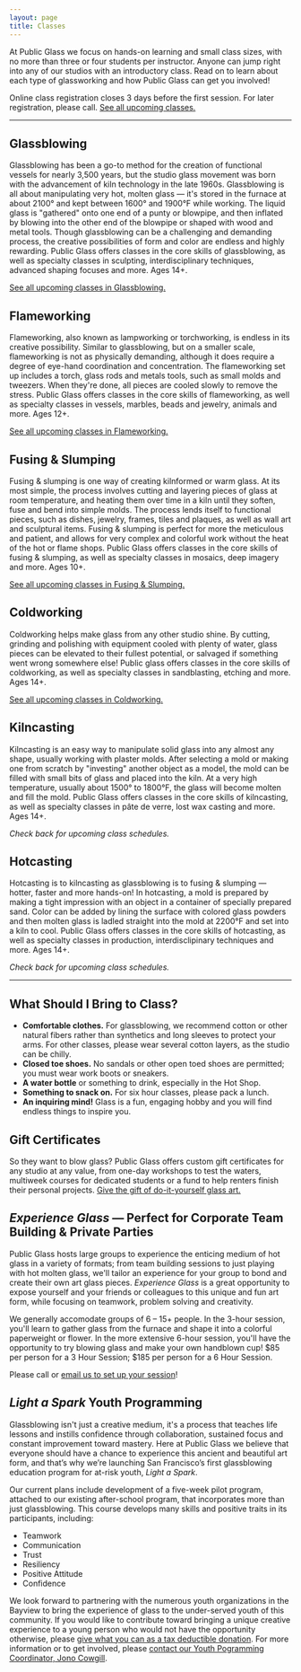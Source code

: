 ```yaml
---
layout: page
title: Classes
---
```


At Public Glass we focus on hands-on learning and small class sizes, with no more than three or four students per instructor. Anyone can jump right into any of our studios with an introductory class. Read on to learn about each type of glassworking and how Public Glass can get you involved!

Online class registration closes 3 days before the first session. For later registration, please call. [See all upcoming classes.](http://clients.mindbodyonline.com/ws.asp?studioid=33642&stype=-7)

---

<section id="classes" markdown="1">

<figure id="glassblowing"></figure>

## Glassblowing

Glassblowing has been a go-to method for the creation of functional vessels for nearly 3,500 years, but the studio glass movement was born with the advancement of kiln technology in the late 1960s. Glassblowing is all about manipulating very hot, molten glass — it's stored in the furnace at about 2100° and kept between 1600° and 1900°F while working. The liquid glass is "gathered" onto one end of a punty or blowpipe, and then inflated by blowing into the other end of the blowpipe or shaped with wood and metal tools. Though glassblowing can be a challenging and demanding process, the creative possibilities of form and color are endless and highly rewarding. Public Glass offers classes in the core skills of glassblowing, as well as specialty classes in sculpting, interdisciplinary techniques, advanced shaping focuses and more. Ages 14+.

[See all upcoming classes in Glassblowing.](http://clients.mindbodyonline.com/ws.asp?studioid=33642&stype=-7&sVT=23&sView=day)


<figure id="flameworking"></figure>

## Flameworking

Flameworking, also known as lampworking or torchworking, is endless in its creative possibility. Similar to glassblowing, but on a smaller scale, flameworking is not as physically demanding, although it does require a degree of eye-hand coordination and concentration. The flameworking set up includes a torch, glass rods and metals tools, such as small molds and tweezers. When they're done, all pieces are cooled slowly to remove the stress. Public Glass offers classes in the core skills of flameworking, as well as specialty classes in vessels, marbles, beads and jewelry, animals and more. Ages 12+.

[See all upcoming classes in Flameworking.](http://clients.mindbodyonline.com/ws.asp?studioid=33642&stype=-7&sVT=26&sView=day)


<figure id="fusing-and-slumping"></figure>

## Fusing & Slumping

Fusing & slumping is one way of creating kilnformed or warm glass. At its most simple, the process involves cutting and layering pieces of glass at room temperature, and heating them over time in a kiln until they soften, fuse and bend into simple molds. The process lends itself to functional pieces, such as dishes, jewelry, frames, tiles and plaques, as well as wall art and sculptural items. Fusing & slumping is perfect for more the meticulous and patient, and allows for very complex and colorful work without the heat of the hot or flame shops. Public Glass offers classes in the core skills of fusing & slumping, as well as specialty classes in mosaics, deep imagery and more. Ages 10+.

[See all upcoming classes in Fusing & Slumping.](http://clients.mindbodyonline.com/ws.asp?studioid=33642&stype=-7&sVT=24&sView=day)


<figure id="coldworking"></figure>

## Coldworking

Coldworking helps make glass from any other studio shine. By cutting, grinding and polishing with equipment cooled with plenty of water, glass pieces can be elevated to their fullest potential, or salvaged if something went wrong somewhere else! Public glass offers classes in the core skills of coldworking, as well as specialty classes in sandblasting, etching and more. Ages 14+.

[See all upcoming classes in Coldworking.](http://clients.mindbodyonline.com/ws.asp?studioid=33642&stype=-7&sVT=25&sView=day)


<figure id="kilncasting"></figure>

## Kilncasting

Kilncasting is an easy way to manipulate solid glass into any almost any shape, usually working with plaster molds. After selecting a mold or making one from scratch by "investing" another object as a model, the mold can be filled with small bits of glass and placed into the kiln. At a very high temperature, usually about 1500° to 1800°F, the glass will become molten and fill the mold. Public Glass offers classes in the core skills of kilncasting, as well as specialty classes in pâte de verre, lost wax casting and more. Ages 14+.

_Check back for upcoming class schedules._

<figure id="hotcasting"></figure>

## Hotcasting

Hotcasting is to kilncasting as glassblowing is to fusing & slumping — hotter, faster and more hands-on! In hotcasting, a mold is prepared by making a tight impression with an object in a container of specially prepared sand. Color can be added by lining the surface with colored glass powders and then molten glass is ladled straight into the mold at 2200°F and set into a kiln to cool. Public Glass offers classes in the core skills of hotcasting, as well as specialty classes in production, interdisclipinary techniques and more. Ages 14+.

_Check back for upcoming class schedules._

</section>

---

## What Should I Bring to Class?

- **Comfortable clothes.** For glassblowing, we recommend cotton or other natural fibers rather than synthetics and long sleeves to protect your arms. For other classes, please wear several cotton layers, as the studio can be chilly.
- **Closed toe shoes.** No sandals or other open toed shoes are permitted; you must wear work boots or sneakers.
- **A water bottle** or something to drink, especially in the Hot Shop.
- **Something to snack on.** For six hour classes, please pack a lunch.
- **An inquiring mind!** Glass is a fun, engaging hobby and you will find endless things to inspire you.

<!--- Add the waiver here! -->

## Gift Certificates

So they want to blow glass? Public Glass offers custom gift certificates for any studio at any value, from one-day workshops to test the waters, multiweek courses for dedicated students or a fund to help renters finish their personal projects. [Give the gift of do-it-yourself glass art.](http://clients.mindbodyonline.com/ws.asp?studioid=33642&stype=42)

## *Experience Glass* — Perfect for Corporate Team Building & Private Parties

Public Glass hosts large groups to experience the enticing medium of hot glass in a variety of formats; from team building sessions to just playing with hot molten glass, we'll tailor an experience for your group to bond and create their own art glass pieces. *Experience Glass* is a great opportunity to expose yourself and your friends or colleagues to this unique and fun art form, while focusing on teamwork, problem solving and creativity.

We generally accomodate groups of 6 – 15+ people. In the 3-hour session, you'll learn to gather glass from the furnace and shape it into a colorful paperweight or flower. In the more extensive 6-hour session, you'll have the opportunity to try blowing glass and make your own handblown cup! $85 per person for a 3 Hour Session; $185 per person for a 6 Hour Session.

Please call or [email us to set up your session](mailto:operations@publicglass.org&subject=Experience%20Glass)!

## *Light a Spark* Youth Programming

Glassblowing isn't just a creative medium, it's a process that teaches life lessons and instills confidence through collaboration, sustained focus and constant improvement toward mastery. Here at Public Glass we believe that everyone should have a chance to experience this ancient and beautiful art form, and that’s why we’re launching San Francisco’s first glassblowing education program for at-risk youth, *Light a Spark*.

Our current plans include development of a five-week pilot program, attached to our existing after-school program, that incorporates more than just glassblowing. This course develops many skills and positive traits in its participants, including:

- Teamwork
- Communication
- Trust
- Resiliency
- Positive Attitude
- Confidence

We look forward to partnering with the numerous youth organizations in the Bayview to bring the experience of glass to the under-served youth of this community. If you would like to contribute toward bringing a unique creative experience to a young person who would not have the opportunity otherwise, please [give what you can as a tax deductible donation](https://www.networkforgood.org/donation/MakeDonation.aspx?ORGID2=943253918&vlrStratCode=SRcMjxX%2bEkJ2VLPQWWdKPOJ7VYaW2CZbgzRwj52jfL3H%2bURQlB3PoVb9r6PI5J%2bw). For more information or to get involved, please [contact our Youth Pogramming Coordinator, Jono Cowgill](mailto:jono@publicglass.org&subject=Light%20a%20Spark).